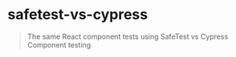 # safetest-vs-cypress

> The same React component tests using SafeTest vs Cypress Component testing
